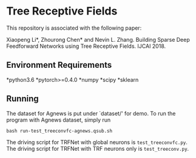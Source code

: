 # Tree Receptive Fields

This repository is associated with the following paper:

Xiaopeng Li*, Zhourong Chen* and Nevin L. Zhang. Building Sparse Deep Feedforward Networks using Tree Receptive Fields. IJCAI 2018.

## Environment Requirements

*python3.6
*pytorch>=0.4.0
*numpy
*scipy
*sklearn

## Running

The dataset for Agnews is put under `dataset/' for demo. To run the program with Agnews dataset, simply run

```console
bash run-test_treeconvfc-agnews.qsub.sh
```

The driving script for TRFNet with global neurons is `test_treeconvfc.py`. The driving script for TRFNet with TRF neurons only is `test_treeconv.py`. 

